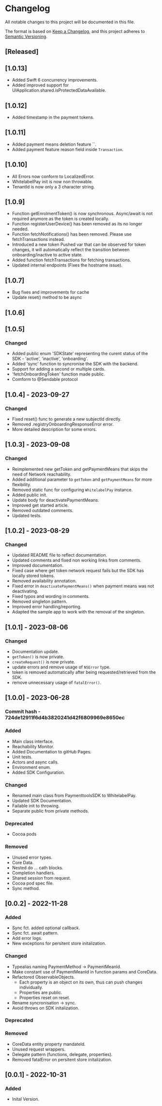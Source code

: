 # Changelog
All notable changes to this project will be documented in this file.

The format is based on [Keep a Changelog](https://keepachangelog.com/en/1.0.0/),
and this project adheres to [Semantic Versioning](https://semver.org/spec/v2.0.0.html).


## [Released]

## [1.0.13]
- Added Swift 6 concurrency improvements.
- Added improved support for UIApplication.shared.isProtectedDataAvailable.

## [1.0.12]
- Added timestamp in the payment tokens.

## [1.0.11]
- Added payment means deletion feature ``.
- Added payment feature reason field inside `Transaction`.

## [1.0.10]
- All Errors now conform to LocalizedError.
- WhitelabelPay init is now non throwable.
- TenantId is now only a 3 character string.

## [1.0.9]
- Function getEnrolmentToken() is now synchronous. Async/await is not required anymore as the token is created locally.
- Function registerUserDevice() has been removed as its no longer needed.
- Function fetchNotifications() has been removed. Please use fetchTransactions instead.
- Introduced a new token Pushed var that can be observed for token changes, it will automatically reflect the transition between onboarding/inactive to active state.
- Added function fetchTransactions for fetching transactions.
- Updated internal endpoints (Fixes the hostname issue).

## [1.0.7]
- Bug fixes and improvements for cache 
- Update reset() method to be async

## [1.0.6]
## [1.0.5]

### Changed 

- Added public enum 'SDKState' representing the curent status of the SDK - 'active', 'inactive', 'onboarding'.
- Added 'sync' function to syncronise the SDK with the backend.
- Support for adding a second or multiple cards.
- 'fetchOnboardingToken' function made public.
- Comform to @Sendable protocol

## [1.0.4] - 2023-09-27

### Changed 
- Fixed reset() func to generate a new subjectId directly.
- Removed .registryOnboardingResponseError error.
- More detailed description for some errors.

## [1.0.3] - 2023-09-08

### Changed 
- Reimplemented new getToken and getPaymentMeans that skips the need of Network reachability.
- Added additional parameter to `getToken` and `getPaymentMeans` for more flexibility.
- Removed static func for configuring `WhitelabelPay` instance.
- Added public init.
- Update body for deactivatePaymentMeans.
- Improved get started article.
- Removed outdated comments.
- Updated tests.

## [1.0.2] - 2023-08-29

### Changed 
- Updated README file to reflect documentation.
- Updated comments and fixed non working links from comments.
- Improved documentation.
- Fixed case where get token network request fails but the SDK has locally stored tokens.
- Removed availability annotation.
- Fixed error in `deactivatePaymentMeans()` when payment means was not deactivating.
- Fixed typos and wording in comments.
- Removed singleton pattern.
- Improved error handling/reporting.
- Adapted the sample app to work with the removal of the singleton.


## [1.0.1] - 2023-08-06

### Changed 
- Documentation update.
- `getToken()` is now private.
- `createRequest()` is now private.
- update errors and remove usage of `NSError` type.
- token is removed automatically after being requested/retrieved from the SDK.
- remove unnecessary usage of `fatalError()`.

## [1.0.0] - 2023-06-28
### Commit hash - 724de12911f6d4b3820241d42f6809969e8650ec

### Added
- Main class interface.
- Reachability Monitor.
- Added Documentation to gitHub Pages.
- Unit tests.
- Actors and async calls.
- Environment enum.
- Added SDK Configuration. 

### Changed 
- Renamed main class from PaymenttoolsSDK to WhitelabelPay.
- Updated SDK Documentation.
- Failable init to throwing.
- Separate public from private methods.

### Deprecated

- Cocoa pods 

### Removed
- Unused error types.
- Core Data.
- Nested do ... cath blocks.
- Completion handlers.
- Shared session from request.
- Cocoa pod spec file.
- Sync method.


## [0.0.2] - 2022-11-28
### Added
- Sync fct. added optional callback.
- Sync fct. await pattern.
- Add error logs.
- New exceptions for persitent store initalization.
### Changed
- Typealias naming PaymentMethod -> PaymentMeanId.
- Make constant use of PaymentMeanId in function params and CoreData.
- Refactored ObservableObjects.
  - Each property is an object on its own, thus can push changes individually.
  - Properties are public.
  - Properties reset on reset.
- Rename syncronisation -> sync.
- Avoid throws on SDK initalization.
### Deprecated
### Removed
- CoreData entity property mandateId.
- Unused request wrappers.
- Delegate pattern (functions, delegate, properties).
- Removed fatalError on persitent store initalization.

## [0.0.1] - 2022-10-31
### Added
- Inital Version.
